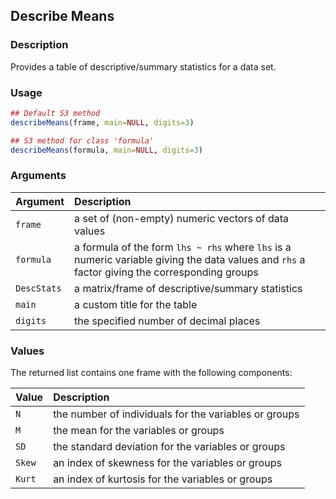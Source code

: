 ## Describe Means

### Description

Provides a table of descriptive/summary statistics for a data set.

### Usage

```r
## Default S3 method
describeMeans(frame, main=NULL, digits=3)

## S3 method for class 'formula'
describeMeans(formula, main=NULL, digits=3)
```

### Arguments

Argument | Description
:-- | :--
```frame``` | a set of (non-empty) numeric vectors of data values
```formula``` | a formula of the form `lhs ~ rhs` where `lhs` is a numeric variable giving the data values and `rhs` a factor giving the corresponding groups
```DescStats``` | a matrix/frame of descriptive/summary statistics
```main``` | a custom title for the table
```digits``` | the specified number of decimal places

### Values

The returned list contains one frame with the following components:

Value | Description
:-- | :--
```N``` | the number of individuals for the variables or groups
```M``` | the mean for the variables or groups
```SD``` | the standard deviation for the variables or groups
```Skew``` | an index of skewness for the variables or groups
```Kurt``` | an index of kurtosis for the variables or groups
